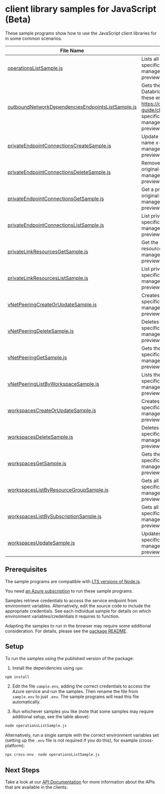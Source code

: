# client library samples for JavaScript (Beta)

These sample programs show how to use the JavaScript client libraries for in some common scenarios.

| **File Name**                                                                                       | **Description**                                                                                                                                                                                                                                                                                                                                                                                                                                             |
| --------------------------------------------------------------------------------------------------- | ----------------------------------------------------------------------------------------------------------------------------------------------------------------------------------------------------------------------------------------------------------------------------------------------------------------------------------------------------------------------------------------------------------------------------------------------------------- |
| [operationsListSample.js][operationslistsample]                                                     | Lists all of the available RP operations. x-ms-original-file: specification/databricks/resource-manager/Microsoft.Databricks/preview/2021-04-01-preview/examples/OperationsList.json                                                                                                                                                                                                                                                                        |
| [outboundNetworkDependenciesEndpointsListSample.js][outboundnetworkdependenciesendpointslistsample] | Gets the list of endpoints that VNET Injected Workspace calls Azure Databricks Control Plane. You must configure outbound access with these endpoints. For more information, see https://docs.microsoft.com/azure/databricks/administration-guide/cloud-configurations/azure/udr x-ms-original-file: specification/databricks/resource-manager/Microsoft.Databricks/preview/2021-04-01-preview/examples/OutboundNetworkDependenciesEndpointsList.json |
| [privateEndpointConnectionsCreateSample.js][privateendpointconnectionscreatesample]                 | Update the status of a private endpoint connection with the specified name x-ms-original-file: specification/databricks/resource-manager/Microsoft.Databricks/preview/2021-04-01-preview/examples/PrivateEndpointConnectionsUpdate.json                                                                                                                                                                                                                     |
| [privateEndpointConnectionsDeleteSample.js][privateendpointconnectionsdeletesample]                 | Remove private endpoint connection with the specified name x-ms-original-file: specification/databricks/resource-manager/Microsoft.Databricks/preview/2021-04-01-preview/examples/PrivateEndpointConnectionsDelete.json                                                                                                                                                                                                                                     |
| [privateEndpointConnectionsGetSample.js][privateendpointconnectionsgetsample]                       | Get a private endpoint connection properties for a workspace x-ms-original-file: specification/databricks/resource-manager/Microsoft.Databricks/preview/2021-04-01-preview/examples/PrivateEndpointConnectionsGet.json                                                                                                                                                                                                                                      |
| [privateEndpointConnectionsListSample.js][privateendpointconnectionslistsample]                     | List private endpoint connections of the workspace x-ms-original-file: specification/databricks/resource-manager/Microsoft.Databricks/preview/2021-04-01-preview/examples/ListPrivateEndpointConnections.json                                                                                                                                                                                                                                               |
| [privateLinkResourcesGetSample.js][privatelinkresourcesgetsample]                                   | Get the specified private link resource for the given group id (sub-resource) x-ms-original-file: specification/databricks/resource-manager/Microsoft.Databricks/preview/2021-04-01-preview/examples/PrivateLinkResourcesGet.json                                                                                                                                                                                                                           |
| [privateLinkResourcesListSample.js][privatelinkresourceslistsample]                                 | List private link resources for a given workspace x-ms-original-file: specification/databricks/resource-manager/Microsoft.Databricks/preview/2021-04-01-preview/examples/ListPrivateLinkResources.json                                                                                                                                                                                                                                                      |
| [vNetPeeringCreateOrUpdateSample.js][vnetpeeringcreateorupdatesample]                               | Creates vNet Peering for workspace. x-ms-original-file: specification/databricks/resource-manager/Microsoft.Databricks/preview/2021-04-01-preview/examples/WorkspaceVirtualNetworkPeeringCreateOrUpdate.json                                                                                                                                                                                                                                                |
| [vNetPeeringDeleteSample.js][vnetpeeringdeletesample]                                               | Deletes the workspace vNetPeering. x-ms-original-file: specification/databricks/resource-manager/Microsoft.Databricks/preview/2021-04-01-preview/examples/WorkspaceVirtualNetworkPeeringDelete.json                                                                                                                                                                                                                                                         |
| [vNetPeeringGetSample.js][vnetpeeringgetsample]                                                     | Gets the workspace vNet Peering. x-ms-original-file: specification/databricks/resource-manager/Microsoft.Databricks/preview/2021-04-01-preview/examples/WorkspaceVirtualNetPeeringGet.json                                                                                                                                                                                                                                                                  |
| [vNetPeeringListByWorkspaceSample.js][vnetpeeringlistbyworkspacesample]                             | Lists the workspace vNet Peerings. x-ms-original-file: specification/databricks/resource-manager/Microsoft.Databricks/preview/2021-04-01-preview/examples/WorkspaceVirtualNetPeeringList.json                                                                                                                                                                                                                                                               |
| [workspacesCreateOrUpdateSample.js][workspacescreateorupdatesample]                                 | Creates a new workspace. x-ms-original-file: specification/databricks/resource-manager/Microsoft.Databricks/preview/2021-04-01-preview/examples/PrepareEncryption.json                                                                                                                                                                                                                                                                                      |
| [workspacesDeleteSample.js][workspacesdeletesample]                                                 | Deletes the workspace. x-ms-original-file: specification/databricks/resource-manager/Microsoft.Databricks/preview/2021-04-01-preview/examples/WorkspaceDelete.json                                                                                                                                                                                                                                                                                          |
| [workspacesGetSample.js][workspacesgetsample]                                                       | Gets the workspace. x-ms-original-file: specification/databricks/resource-manager/Microsoft.Databricks/preview/2021-04-01-preview/examples/WorkspaceGet.json                                                                                                                                                                                                                                                                                                |
| [workspacesListByResourceGroupSample.js][workspaceslistbyresourcegroupsample]                       | Gets all the workspaces within a resource group. x-ms-original-file: specification/databricks/resource-manager/Microsoft.Databricks/preview/2021-04-01-preview/examples/WorkspacesListByResourceGroup.json                                                                                                                                                                                                                                                  |
| [workspacesListBySubscriptionSample.js][workspaceslistbysubscriptionsample]                         | Gets all the workspaces within a subscription. x-ms-original-file: specification/databricks/resource-manager/Microsoft.Databricks/preview/2021-04-01-preview/examples/WorkspacesListBySubscription.json                                                                                                                                                                                                                                                     |
| [workspacesUpdateSample.js][workspacesupdatesample]                                                 | Updates a workspace. x-ms-original-file: specification/databricks/resource-manager/Microsoft.Databricks/preview/2021-04-01-preview/examples/WorkspaceUpdate.json                                                                                                                                                                                                                                                                                            |

## Prerequisites

The sample programs are compatible with [LTS versions of Node.js](https://nodejs.org/about/releases/).

You need [an Azure subscription][freesub] to run these sample programs.

Samples retrieve credentials to access the service endpoint from environment variables. Alternatively, edit the source code to include the appropriate credentials. See each individual sample for details on which environment variables/credentials it requires to function.

Adapting the samples to run in the browser may require some additional consideration. For details, please see the [package README][package].

## Setup

To run the samples using the published version of the package:

1. Install the dependencies using `npm`:

```bash
npm install
```

2. Edit the file `sample.env`, adding the correct credentials to access the Azure service and run the samples. Then rename the file from `sample.env` to just `.env`. The sample programs will read this file automatically.

3. Run whichever samples you like (note that some samples may require additional setup, see the table above):

```bash
node operationsListSample.js
```

Alternatively, run a single sample with the correct environment variables set (setting up the `.env` file is not required if you do this), for example (cross-platform):

```bash
npx cross-env  node operationsListSample.js
```

## Next Steps

Take a look at our [API Documentation][apiref] for more information about the APIs that are available in the clients.

[operationslistsample]: https://github.com/Azure/azure-sdk-for-js/blob/main/sdk/databricks/arm-databricks/samples/v3-beta/javascript/operationsListSample.js
[outboundnetworkdependenciesendpointslistsample]: https://github.com/Azure/azure-sdk-for-js/blob/main/sdk/databricks/arm-databricks/samples/v3-beta/javascript/outboundNetworkDependenciesEndpointsListSample.js
[privateendpointconnectionscreatesample]: https://github.com/Azure/azure-sdk-for-js/blob/main/sdk/databricks/arm-databricks/samples/v3-beta/javascript/privateEndpointConnectionsCreateSample.js
[privateendpointconnectionsdeletesample]: https://github.com/Azure/azure-sdk-for-js/blob/main/sdk/databricks/arm-databricks/samples/v3-beta/javascript/privateEndpointConnectionsDeleteSample.js
[privateendpointconnectionsgetsample]: https://github.com/Azure/azure-sdk-for-js/blob/main/sdk/databricks/arm-databricks/samples/v3-beta/javascript/privateEndpointConnectionsGetSample.js
[privateendpointconnectionslistsample]: https://github.com/Azure/azure-sdk-for-js/blob/main/sdk/databricks/arm-databricks/samples/v3-beta/javascript/privateEndpointConnectionsListSample.js
[privatelinkresourcesgetsample]: https://github.com/Azure/azure-sdk-for-js/blob/main/sdk/databricks/arm-databricks/samples/v3-beta/javascript/privateLinkResourcesGetSample.js
[privatelinkresourceslistsample]: https://github.com/Azure/azure-sdk-for-js/blob/main/sdk/databricks/arm-databricks/samples/v3-beta/javascript/privateLinkResourcesListSample.js
[vnetpeeringcreateorupdatesample]: https://github.com/Azure/azure-sdk-for-js/blob/main/sdk/databricks/arm-databricks/samples/v3-beta/javascript/vNetPeeringCreateOrUpdateSample.js
[vnetpeeringdeletesample]: https://github.com/Azure/azure-sdk-for-js/blob/main/sdk/databricks/arm-databricks/samples/v3-beta/javascript/vNetPeeringDeleteSample.js
[vnetpeeringgetsample]: https://github.com/Azure/azure-sdk-for-js/blob/main/sdk/databricks/arm-databricks/samples/v3-beta/javascript/vNetPeeringGetSample.js
[vnetpeeringlistbyworkspacesample]: https://github.com/Azure/azure-sdk-for-js/blob/main/sdk/databricks/arm-databricks/samples/v3-beta/javascript/vNetPeeringListByWorkspaceSample.js
[workspacescreateorupdatesample]: https://github.com/Azure/azure-sdk-for-js/blob/main/sdk/databricks/arm-databricks/samples/v3-beta/javascript/workspacesCreateOrUpdateSample.js
[workspacesdeletesample]: https://github.com/Azure/azure-sdk-for-js/blob/main/sdk/databricks/arm-databricks/samples/v3-beta/javascript/workspacesDeleteSample.js
[workspacesgetsample]: https://github.com/Azure/azure-sdk-for-js/blob/main/sdk/databricks/arm-databricks/samples/v3-beta/javascript/workspacesGetSample.js
[workspaceslistbyresourcegroupsample]: https://github.com/Azure/azure-sdk-for-js/blob/main/sdk/databricks/arm-databricks/samples/v3-beta/javascript/workspacesListByResourceGroupSample.js
[workspaceslistbysubscriptionsample]: https://github.com/Azure/azure-sdk-for-js/blob/main/sdk/databricks/arm-databricks/samples/v3-beta/javascript/workspacesListBySubscriptionSample.js
[workspacesupdatesample]: https://github.com/Azure/azure-sdk-for-js/blob/main/sdk/databricks/arm-databricks/samples/v3-beta/javascript/workspacesUpdateSample.js
[apiref]: https://docs.microsoft.com/javascript/api/@azure/arm-databricks?view=azure-node-preview
[freesub]: https://azure.microsoft.com/free/
[package]: https://github.com/Azure/azure-sdk-for-js/tree/main/sdk/databricks/arm-databricks/README.md
